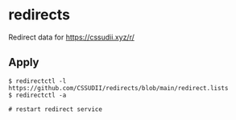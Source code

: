 # redirects
Redirect data for https://cssudii.xyz/r/

## Apply
```shell
$ redirectctl -l https://github.com/CSSUDII/redirects/blob/main/redirect.lists
$ redirectctl -a

# restart redirect service
```
